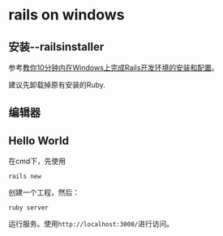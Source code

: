 # rails on windows

## 安装--railsinstaller

参考[教你10分钟内在Windows上完成Rails开发环境的安装和配置](http://www.cnblogs.com/tambor/archive/2011/12/25/rails_anzhuang_railsinstaller.html)。

建议先卸载掉原有安装的Ruby.

## 编辑器

## Hello World

在cmd下，先使用

	rails new

创建一个工程，然后：

	ruby server

运行服务。使用`http://localhost:3000/`进行访问。